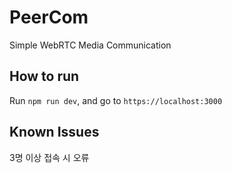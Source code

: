 # PeerCom

Simple WebRTC Media Communication

## How to run

Run `npm run dev`, and go to `https://localhost:3000`

## Known Issues

3명 이상 접속 시 오류
